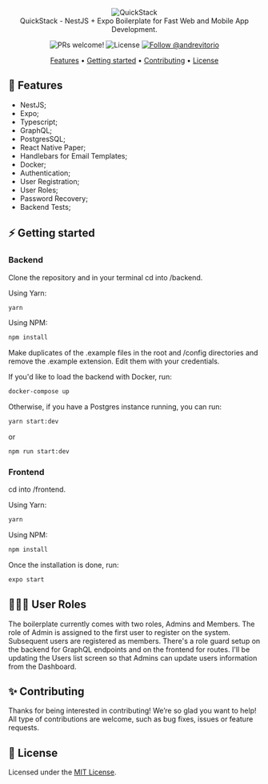 <p align="center">  
  <img src="https://i.imgur.com/iPDIEHm.png" alt="QuickStack" />
  <br />
  QuickStack - NestJS + Expo Boilerplate for Fast Web and Mobile App Development.
</p>

<p align="center">
  <img src="https://img.shields.io/badge/PRs-welcome-%233a1ae7.svg" alt="PRs welcome!" />
  <img alt="License" src="https://img.shields.io/badge/license-MIT-%233a1ae7">

  <a href="https://twitter.com/intent/follow?screen_name=andrevitorio">
    <img src="https://img.shields.io/twitter/follow/andrevitorio?style=social" alt="Follow @andrevitorio" />
  </a>
</p>

<p align="center">
  <a href="#-features">Features</a> •
  <a href="#%EF%B8%8F-getting-started">Getting started</a> •
  <a href="#-contributing">Contributing</a> •
  <a href="#-license">License</a>
</p>

## 🚀 Features

- NestJS;
- Expo;
- Typescript;
- GraphQL;
- PostgresSQL;
- React Native Paper;
- Handlebars for Email Templates;
- Docker;
- Authentication;
- User Registration;
- User Roles;
- Password Recovery;
- Backend Tests;

## ⚡️ Getting started

### Backend

Clone the repository and in your terminal cd into /backend.

Using Yarn:

```sh
yarn
```

Using NPM:

```sh
npm install
```

Make duplicates of the .example files in the root and /config directories and remove the .example extension.
Edit them with your credentials.

If you'd like to load the backend with Docker, run:

```sh
docker-compose up
```

Otherwise, if you have a Postgres instance running, you can run:

```sh
yarn start:dev
```

or

```sh
npm run start:dev
```

### Frontend

cd into /frontend.

Using Yarn:

```sh
yarn
```

Using NPM:

```sh
npm install
```

Once the installation is done, run:

```sh
expo start
```

## 👩🏽‍💻 User Roles

The boilerplate currently comes with two roles, Admins and Members.
The role of Admin is assigned to the first user to register on the system.
Subsequent users are registered as members.
There's a role guard setup on the backend for GraphQL endpoints and on the frontend
for routes. I'll be updating the Users list screen so that Admins can update users
information from the Dashboard.

## ✨ Contributing

Thanks for being interested in contributing! We’re so glad you want to help! All type of contributions are welcome, such as bug fixes, issues or feature requests.

## 📝 License

Licensed under the [MIT License](./LICENSE).
